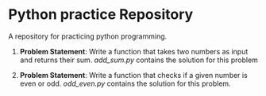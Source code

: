 # Python practice Repository
A repository for practicing python programming.

1. **Problem Statement**: Write a function that takes two numbers as input and returns their sum.
    *add_sum.py* contains the solution for this problem

2. **Problem Statement**: Write a function that checks if a given number is even or odd.
    *odd_even.py* contains the solution for this problem.